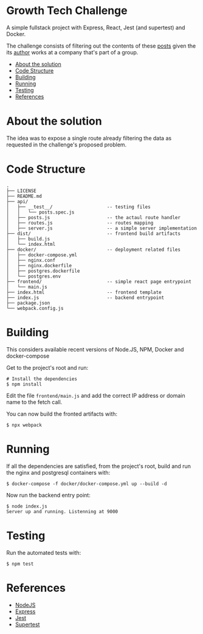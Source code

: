 # Growth Tech Challenge
A simple fullstack project with Express, React, Jest (and supertest) and Docker.

The challenge consists of filtering out the contents of these
[posts](http://jsonplaceholder.typicode.com/posts) given the its
[author](http://jsonplaceholder.typicode.com/users) works at a company
that's part of a group.

- [About the solution](#about-the-solution)
- [Code Structure](#code-structure)
- [Building](#building)
- [Running](#running)
- [Testing](#testing)
- [References](#references)

# About the solution

The idea was to expose a single route already filtering the data as
requested in the challenge's proposed problem.

# Code Structure

```
.
├── LICENSE
├── README.md
├── api/
│   ├── __test__/                    -- testing files
│   │   └── posts.spec.js
│   ├── posts.js                     -- the actaul route handler
│   ├── routes.js                    -- routes mapping
│   ├── server.js                    -- a simple server implementation
├── dist/                            -- frontend build artifacts
│   ├── build.js
│   └── index.html
├── docker/                          -- deployment related files
│   ├── docker-compose.yml
│   ├── nginx.conf
│   ├── nginx.dockerfile
│   ├── postgres.dockerfile
│   └── postgres.env
├── frontend/                        -- simple react page entrypoint
│   └── main.js
├── index.html                       -- frontend template
├── index.js                         -- backend entrypoint
├── package.json
└── webpack.config.js
```

# Building
This considers available recent versions of Node.JS, NPM, Docker and docker-compose

Get to the project's root and run:
```
# Install the dependencies
$ npm install
```

Edit the file `frontend/main.js` and add the correct IP address or
domain name to the fetch call.

You can now build the fronted artifacts with:
```
$ npx webpack
```

# Running
If all the dependencies are satisfied, from the project's root, build
and run the nginx and postgresql containers with:
```
$ docker-compose -f docker/docker-compose.yml up --build -d
```

Now run the backend entry point:
```
$ node index.js
Server up and running. Listenning at 9000
```

# Testing
Run the automated tests with:
```
$ npm test
```

# References

- [NodeJS](https://nodejs.org/en/docs/)
- [Express](https://expressjs.com/en/4x/api.html)
- [Jest](https://jestjs.io/docs/en/getting-started)
- [Supertest](https://www.npmjs.com/package/supertest)

